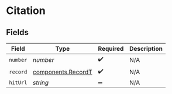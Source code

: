 # Citation


## Fields

| Field                                                    | Type                                                     | Required                                                 | Description                                              |
| -------------------------------------------------------- | -------------------------------------------------------- | -------------------------------------------------------- | -------------------------------------------------------- |
| `number`                                                 | *number*                                                 | :heavy_check_mark:                                       | N/A                                                      |
| `record`                                                 | [components.RecordT](../../models/components/recordt.md) | :heavy_check_mark:                                       | N/A                                                      |
| `hitUrl`                                                 | *string*                                                 | :heavy_minus_sign:                                       | N/A                                                      |